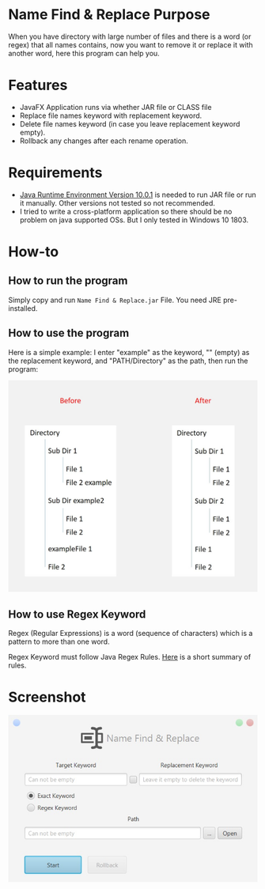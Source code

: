 # Name Find & Replace Purpose
When you have directory with large number of files and there is a word (or regex) that all names contains, now you want to remove it or replace it with another word, here this program can help you.

# Features
* JavaFX Application runs via whether JAR file or CLASS file
* Replace file names keyword with replacement keyword.
* Delete file names keyword (in case you leave replacement keyword empty).
* Rollback any changes after each rename operation.

# Requirements
* [Java Runtime Environment Version 10.0.1](http://www.oracle.com/technetwork/java/javase/downloads/jre10-downloads-4417026.html) is needed to run JAR file or run it manually.
Other versions not tested so not recommended.
* I tried to write a cross-platform application so there should be no problem on java supported OSs. But I only tested in Windows 10 1803.

# How-to

## How to run the program
Simply copy and run `Name Find & Replace.jar` File. You need JRE pre-installed.

## How to use the program
Here is a simple example: I enter "example" as the keyword, "" (empty) as the replacement keyword, and "PATH/Directory" as the path, then run the program:

![Example](https://github.com/Matin-A/Name-Find-Replace/blob/v1.0.0-releases-archived/Example.jpg)


## How to use Regex Keyword
Regex (Regular Expressions) is a word (sequence of characters) which is a pattern to more than one word.

Regex Keyword must follow Java Regex Rules. [Here](https://docs.google.com/document/d/1CDhy9E-SLz_CeW5VSJ-uM63UPCEj2O3hQUsicKNE178/edit?usp=sharing) is a short summary of rules.

# Screenshot
![screenshot](https://github.com/Matin-A/Name-Find-Replace/blob/v1.0.0-releases-archived/NameFindReplaceScreenshot.jpg)
